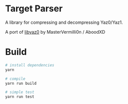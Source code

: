 # Target Parser

A library for compressing and decompressing Yaz0/Yaz1.

A port of [libyaz0](https://github.com/aboood40091/libyaz0) by MasterVermilli0n / AboodXD

# Build

```bash
# install dependencies
yarn

# compile
yarn run build

# simple test
yarn run test
```
